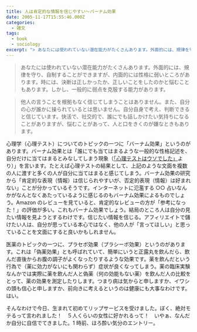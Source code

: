 ```yaml
---
title: 人は肯定的な情報を信じやすい〜バーナム効果
date: 2005-11-17T15:55:46.000Z
categories:
  - 雑文
tags:
  - book
  - sociology
excerpt: "> あなたには使われていない潜在能力がたくさんあります。外面的には、規律を守り、自制することができますが、内面的には性格に弱いところがあります。時には、決断は正しかったか、正しいことをしたのかと悩むこともあります。しかし、一般的に弱点を克服する能力があります。"
---
```


> あなたには使われていない潜在能力がたくさんあります。外面的には、規律を守り、自制することができますが、内面的には性格に弱いところがあります。時には、決断は正しかったか、正しいことをしたのかと悩むこともあります。しかし、一般的に弱点を克服する能力があります。

> 他人の言うことを根拠もなく信じてしまうことはありません。また、自分の心が誰かに操られているとは思いません。自分自身で考え、判断できると信じています。快活で、社交的で、誰にでも話しかけたい気持ちになることがありますが、悩むことがあって、人と口をきくのが嫌なときもあります。

心理学（心理テスト）についてのトピックの一つに「バーナム効果」というのがあります。バーナム効果とは「誰にでも当てはまるような一般的な性格記述を、自分だけに当てはまるとみなしてしまう現象（[「心理テストはウソでした」](http://www.amazon.co.jp/exec/obidos/ASIN/4822244466/ref=nosim/yutakayamaguc-22)より）」を言います。たとえば心理テストの結果として、上記のような文面を複数の人に渡すと多くの人が自分に当てはまると感じてしまう。バーナム効果の研究から「肯定的な表現（情報）は信じられやすいが、否定的表現（情報）は好まれない」ことが分かっているそうです。インターネットに氾濫する ○○ 占いなんかがなんとなくあたっているように感じるのもバーナム効果によるものでしょう。Amazon のレビューを見ていると、肯定的なレビューの方が「参考になった！」の評価が多い。これもバーナム効果でしょう。結局のところ人は自分の見たい情報を見ようとするわけです。信じたい情報を信じる。アフィリエイトで儲けたい人は、自分が思っている本心ではなく、他の人が「言ってほしい」と思っていることを文面にすると良いかもしれません。

医薬のトピックの一つに、プラセボ効果（プラシーボ効果）というのがあります。これは「偽薬効果」とも呼ばれていて、簡単にいうと正露丸を飲んだら、飲んだ直後からお腹の調子がよくなったりするような効果です。薬を飲んだという行為で（薬に効力がないにも関わらず）症状が良くなってしまう。薬の臨床実験なんかでは実際に薬を飲んだ人と偽薬（何の効能もない薬）を飲んだ人の比較をとって、薬の効果を測定したりします。つまり病は気からと申しますか、イワシの頭も信心と申しますか、前向きに考えるというのは健康にも大事なわけです。はい。

そんなわけで今日、生まれて初めてリップサービスを受けました。ぼく、絶対モテるって言われました！　５人くらいの女性に好かれるって！　いやぁ、なんだか自分に自信でてきました。1 時前、ほろ酔い気分のエントリー。
